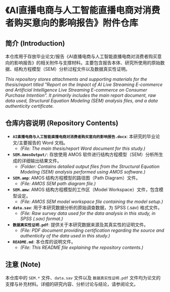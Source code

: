 # 《AI直播电商与人工智能直播电商对消费者购买意向的影响报告》附件仓库

## 简介 (Introduction)

本仓库用于存放毕业论文/报告《AI直播电商与人工智能直播电商对消费者购买意向的影响报告》的相关附件与支撑材料。主要包含报告本体、研究所使用的原始数据、结构方程模型（SEM）分析过程文件以及数据真实性证明。

*This repository stores attachments and supporting materials for the thesis/report titled "Report on the Impact of AI Live Streaming E-commerce and Artificial Intelligence Live Streaming E-commerce on Consumer Purchase Intention". It primarily includes the main report document, raw data used, Structural Equation Modeling (SEM) analysis files, and a data authenticity certificate.*

## 仓库内容说明 (Repository Contents)

* **`AI直播电商与人工智能直播电商对消费者购买意向的影响报告.docx`**: 本研究的毕业论文/主要报告的 Word 文档。
    * *(File: The main thesis/report Word document for this study.)*
* **`SEM.AmosOutput/`**: 存放使用 AMOS 软件进行结构方程模型（SEM）分析所生成的详细输出结果文件。
    * *(Folder: Contains detailed output files from the Structural Equation Modeling (SEM) analysis performed using AMOS software.)*
* **`SEM.amp`**: AMOS 结构方程模型的路径图（Path Diagram）文件。
    * *(File: AMOS SEM path diagram file.)*
* **`SEM.amw`**: AMOS 结构方程模型的工作区（Model Workspace）文件，包含模型设定。
    * *(File: AMOS SEM model workspace file containing the model setup.)*
* **`data.sav`**: 用于本研究数据分析的原始调查数据，为 SPSS (.sav) 格式文件。
    * *(File: Raw survey data used for the data analysis in this study, in SPSS (.sav) format.)*
* **`数据真实性证明.pdf`**: 提供关于本研究数据来源及其真实性的证明文件。
    * *(File: PDF document providing certification regarding the source and authenticity of the data used in this study.)*
* **`README.md`**: 本仓库的说明文件。
    * *(File: This README file explaining the repository contents.)*

## 注意 (Note)

本仓库中的 `SEM.*` 文件、`data.sav` 文件以及 `数据真实性证明.pdf` 文件均为论文的支撑与补充材料。详细的研究内容、分析讨论与结论，请参阅论文。
